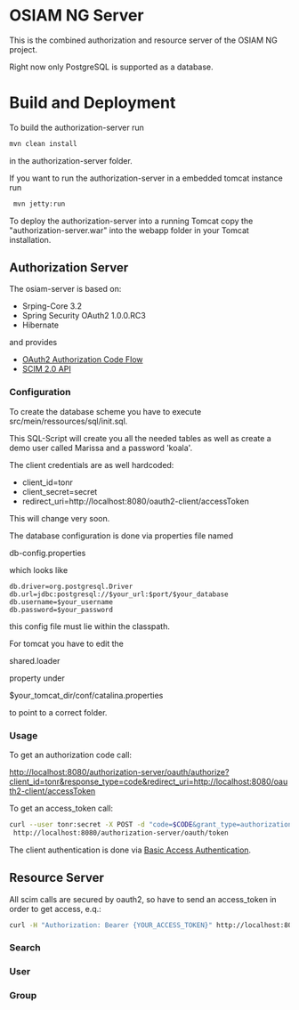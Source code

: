 # OSIAM NG Server

This is the combined authorization and resource server of the OSIAM NG project.

Right now only PostgreSQL is supported as a database.

# Build and Deployment

To build the authorization-server run
```sh
mvn clean install
```

in the authorization-server folder.

If you want to run the authorization-server in a embedded tomcat instance run
```sh
 mvn jetty:run
```

To deploy the authorization-server into a running Tomcat copy the "authorization-server.war" into the webapp folder in your Tomcat installation.


## Authorization Server

The osiam-server is based on:

* Srping-Core 3.2
* Spring Security OAuth2 1.0.0.RC3 
* Hibernate

and provides

* [OAuth2 Authorization Code Flow](http://tools.ietf.org/html/rfc6749#section-4.1)
* [SCIM 2.0 API](http://tools.ietf.org/html/draft-ietf-scim-api-01)


### Configuration

To create the database scheme you have to execute src/mein/ressources/sql/init.sql. 

This SQL-Script will create you all the needed tables as well as create a demo user called Marissa and a password 'koala'.

The client credentials are as well hardcoded:
 * client_id=tonr
 * client_secret=secret
 * redirect_uri=http://localhost:8080/oauth2-client/accessToken

This will change very soon.

The database configuration is done via properties file named

 db-config.properties

which looks like

```
db.driver=org.postgresql.Driver
db.url=jdbc:postgresql://$your_url:$port/$your_database
db.username=$your_username
db.password=$your_password
```

this config file must lie within the classpath.

For tomcat you have to edit the

shared.loader

property under

$your_tomcat_dir/conf/catalina.properties

to point to a correct folder.


### Usage

To get an authorization code call:

<http://localhost:8080/authorization-server/oauth/authorize?client_id=tonr&response_type=code&redirect_uri=http://localhost:8080/oauth2-client/accessToken>

To get an access_token call:

```sh
curl --user tonr:secret -X POST -d "code=$CODE&grant_type=authorization_code&redirect_uri=http://localhost:8080/oauth2-client/accessToken" \
 http://localhost:8080/authorization-server/oauth/token
```

The client authentication is done via [Basic Access Authentication](http://tools.ietf.org/html/rfc2617).


## Resource Server

All scim calls are secured by oauth2, so have to send an access_token in order to get access, e.q.:

```sh
curl -H "Authorization: Bearer {YOUR_ACCESS_TOKEN}" http://localhost:8080/authorization-server/User/{id}
```

### Search

### User

### Group

